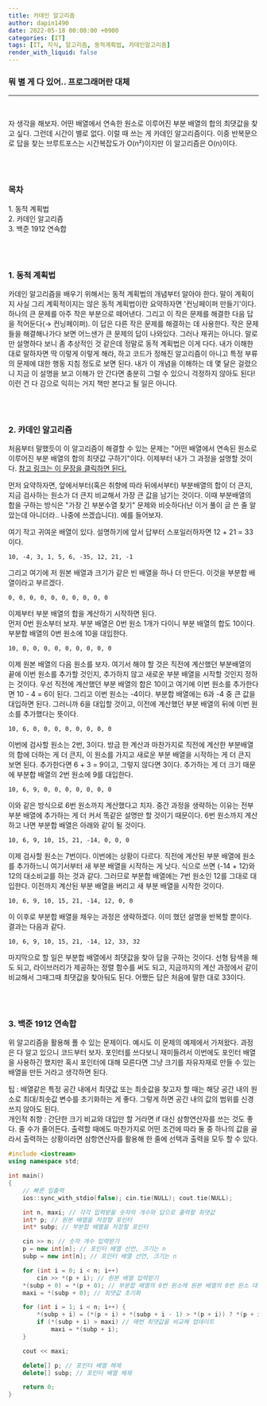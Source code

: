 ```yaml
---
title: 카데인 알고리즘
author: dapin1490
date: 2022-05-18 00:00:00 +0900
categories: [IT]
tags: [IT, 지식, 알고리즘, 동적계획법, 카데인알고리즘]
render_with_liquid: false
---
```


### 뭐 별 게 다 있어.. 프로그래머란 대체

-----

<br>

자 생각을 해보자. 어떤 배열에서 연속한 원소로 이루어진 부분 배열의 합의 최댓값을 찾고 싶다. 그런데 시간이 별로 없다. 이럴 때 쓰는 게 카데인 알고리즘이다. 이중 반복문으로 답을 찾는 브루트포스는 시간복잡도가 O(n²)이지만 이 알고리즘은 O(n)이다.  
  
<br><br>

### 목차
<p>1. 동적 계획법<br>
2. 카데인 알고리즘<br>
3. 백준 1912 연속합</p>
  
<br><br>
  
### 1. 동적 계획법
카데인 알고리즘을 배우기 위해서는 동적 계획법의 개념부터 알아야 한다. 말이 계획이지 사실 그리 계획적이지는 않은 동적 계획법이란 요약하자면 '컨닝페이퍼 만들기'이다.  
하나의 큰 문제를 아주 작은 부분으로 떼어낸다. 그리고 이 작은 문제를 해결한 다음 답을 적어둔다(→ 컨닝페이퍼). 이 답은 다른 작은 문제를 해결하는 데 사용한다. 작은 문제들을 해결해나가다 보면 어느샌가 큰 문제의 답이 나와있다. 그러나 재귀는 아니다. 말로만 설명하다 보니 좀 추상적인 것 같은데 정말로 동적 계획법은 이게 다다. 내가 이해한 대로 말하자면 딱 이렇게 이렇게 해라, 하고 코드가 정해진 알고리즘이 아니고 특정 부류의 문제에 대한 행동 지침 정도로 보면 된다. 내가 이 개념을 이해하는 데 몇 달은 걸렸으니 지금 이 설명을 보고 이해가 안 간다면 충분히 그럴 수 있으니 걱정하지 않아도 된다! 이런 건 다 감으로 익히는 거지 책만 본다고 될 일은 아니다.  
  
<br><br>

### 2. 카데인 알고리즘
처음부터 말했듯이 이 알고리즘이 해결할 수 있는 문제는 "어떤 배열에서 연속된 원소로 이루어진 부분 배열의 합의 최댓값 구하기"이다. 이제부터 내가 그 과정을 설명할 것이다. [참고 링크는 이 문장을 클릭하면 된다.](https://medium.com/@vdongbin/kadanes-algorithm-%EC%B9%B4%EB%8D%B0%EC%9D%B8-%EC%95%8C%EA%B3%A0%EB%A6%AC%EC%A6%98-acbc8c279f29)  
  
먼저 요약하자면, 앞에서부터(혹은 취향에 따라 뒤에서부터) 부분배열의 합이 더 큰지, 지금 검사하는 원소가 더 큰지 비교해서 가장 큰 값을 남기는 것이다. 이때 부분배열의 합을 구하는 방식은 "가장 긴 부분수열 찾기" 문제와 비슷하다(난 이거 풀이 글 쓴 줄 알았는데 아니더라.. 나중에 쓰겠습니다). 예를 들어보자.  
  
여기 작고 귀여운 배열이 있다. 설명하기에 앞서 답부터 스포일러하자면 12 + 21 = 33이다.  
  
`10, -4, 3, 1, 5, 6, -35, 12, 21, -1`  
  
그리고 여기에 저 원본 배열과 크기가 같은 빈 배열을 하나 더 만든다. 이것을 부분합 배열이라고 부르겠다.  
  
`0, 0, 0, 0, 0, 0, 0, 0, 0, 0`  
  
이제부터 부분 배열의 합을 계산하기 시작하면 된다.  
먼저 0번 원소부터 보자. 부분 배열은 0번 원소 1개가 다이니 부분 배열의 합도 10이다. 부분합 배열의 0번 원소에 10을 대입한다.  
  
`10, 0, 0, 0, 0, 0, 0, 0, 0, 0`  
  
이제 원본 배열의 다음 원소를 보자. 여기서 해야 할 것은 직전에 계산했던 부분배열의 끝에 이번 원소를 추가할 것인지, 추가하지 않고 새로운 부분 배열을 시작할 것인지 정하는 것이다. 우선 직전에 계산했던 부분 배열의 합은 10이고 여기에 이번 원소를 추가한다면 10 - 4 = 6이 된다. 그리고 이번 원소는 -4이다. 부분합 배열에는 6과 -4 중 큰 값을 대입하면 된다. 그러니까 6을 대입할 것이고, 이전에 계산했던 부분 배열의 뒤에 이번 원소를 추가했다는 뜻이다.  
  
`10, 6, 0, 0, 0, 0, 0, 0, 0, 0`  
  
이번에 검사할 원소는 2번, 3이다. 방금 한 계산과 마찬가지로 직전에 계산한 부분배열의 합에 더하는 게 더 큰지, 이 원소를 가지고 새로운 부분 배열을 시작하는 게 더 큰지 보면 된다. 추가한다면 6 + 3 = 9이고, 그렇지 않다면 3이다. 추가하는 게 더 크기 때문에 부분합 배열의 2번 원소에 9를 대입한다.  
  
`10, 6, 9, 0, 0, 0, 0, 0, 0, 0`  
  
이와 같은 방식으로 6번 원소까지 계산했다고 치자. 중간 과정을 생략하는 이유는 전부 부분 배열에 추가하는 게 더 커서 똑같은 설명만 할 것이기 때문이다. 6번 원소까지 계산하고 나면 부분합 배열은 아래와 같이 될 것이다.  
  
`10, 6, 9, 10, 15, 21, -14, 0, 0, 0`  
  
이제 검사할 원소는 7번이다. 이번에는 상황이 다르다. 직전에 계산된 부분 배열에 원소를 추가하느니 여기서부터 새 부분 배열을 시작하는 게 낫다. 식으로 쓰면 (-14 + 12)와 12의 대소비교를 하는 것과 같다. 그러므로 부분합 배열에는 7번 원소인 12를 그대로 대입한다. 이전까지 계산된 부분 배열을 버리고 새 부분 배열을 시작한 것이다.  
  
`10, 6, 9, 10, 15, 21, -14, 12, 0, 0`  
  
이 이후로 부분합 배열을 채우는 과정은 생략하겠다. 이미 했던 설명을 반복할 뿐이다. 결과는 다음과 같다.  
  
`10, 6, 9, 10, 15, 21, -14, 12, 33, 32`  
  
마지막으로 할 일은 부분합 배열에서 최댓값을 찾아 답을 구하는 것이다. 선형 탐색을 해도 되고, 라이브러리가 제공하는 정렬 함수를 써도 되고, 지금까지의 계산 과정에서 같이 비교해서 그때그때 최댓값을 찾아둬도 된다. 어쨌든 답은 처음에 말한 대로 33이다.  
  
<br><br>

### 3. 백준 1912 연속합
위 알고리즘을 활용해 풀 수 있는 문제이다. 예시도 이 문제의 예제에서 가져왔다. 과정은 다 알고 있으니 코드부터 보자. 포인터를 쓰다보니 재미들려서 이번에도 포인터 배열을 사용하긴 했지만 혹시 포인터에 대해 모른다면 그냥 크기를 자유자재로 만들 수 있는 배열을 만든 거라고 생각하면 된다.  
  
팁 : 배열같은 특정 공간 내에서 최댓값 또는 최솟값을 찾고자 할 때는 해당 공간 내의 원소로 최대/최솟값 변수를 초기화하는 게 좋다. 그렇게 하면 공간 내의 값의 범위를 신경쓰지 않아도 된다.  
개인적 취향 : 간단한 크기 비교와 대입만 할 거라면 if 대신 삼항연산자를 쓰는 것도 좋다. 줄 수가 줄어든다. 출력할 때에도 마찬가지로 어떤 조건에 따라 둘 중 하나의 값을 골라서 출력하는 상황이라면 삼항연산자를 활용해 한 줄에 선택과 출력을 모두 할 수 있다.  
  
```cpp
#include <iostream>
using namespace std;

int main()
{
    // 빠른 입출력
    ios::sync_with_stdio(false); cin.tie(NULL); cout.tie(NULL);

    int n, maxi; // 각각 입력받을 숫자의 개수와 답으로 출력할 최댓값
    int* p; // 원본 배열을 저장할 포인터
    int* subp; // 부분합 배열을 저장할 포인터

    cin >> n; // 숫자 개수 입력받기
    p = new int[n]; // 포인터 배열 선언, 크기는 n
    subp = new int[n]; // 포인터 배열 선언, 크기는 n

    for (int i = 0; i < n; i++)
        cin >> *(p + i); // 원본 배열 입력받기
    *(subp + 0) = *(p + 0); // 부분합 배열의 0번 원소에 원본 배열의 0번 원소 대입
    maxi = *(subp + 0); // 최댓값 초기화

    for (int i = 1; i < n; i++) {
        *(subp + i) = (*(p + i) + *(subp + i - 1) > *(p + i)) ? *(p + i) + *(subp + i - 1) : *(p + i); // 삼항연산자로 대입했다. 의미는 이전에 설명한 논리와 같다.
        if (*(subp + i) > maxi) // 매번 최댓값을 비교해 업데이트
            maxi = *(subp + i);
    }

    cout << maxi;

    delete[] p; // 포인터 배열 해제
    delete[] subp; // 포인터 배열 해제

    return 0;
}
```  